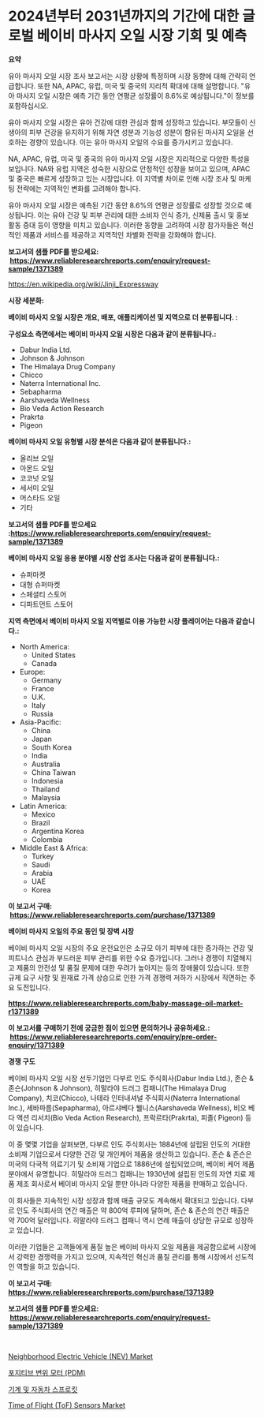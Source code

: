 <p><h1>2024년부터 2031년까지의 기간에 대한 글로벌 베이비 마사지 오일 시장 기회 및 예측</h1></p><p><strong>요약</strong></p>
<p><p>유아 마사지 오일 시장 조사 보고서는 시장 상황에 특정하며 시장 동향에 대해 간략히 언급합니다. 또한 NA, APAC, 유럽, 미국 및 중국의 지리적 확대에 대해 설명합니다. "유아 마사지 오일 시장은 예측 기간 동안 연평균 성장률이 8.6%로 예상됩니다."이 정보를 포함하십시오. </p><p>유아 마사지 오일 시장은 유아 건강에 대한 관심과 함께 성장하고 있습니다. 부모들이 신생아의 피부 건강을 유지하기 위해 자연 성분과 기능성 성분이 함유된 마사지 오일을 선호하는 경향이 있습니다. 이는 유아 마사지 오일의 수요를 증가시키고 있습니다.</p><p>NA, APAC, 유럽, 미국 및 중국의 유아 마사지 오일 시장은 지리적으로 다양한 특성을 보입니다. NA와 유럽 지역은 성숙한 시장으로 안정적인 성장을 보이고 있으며, APAC 및 중국은 빠르게 성장하고 있는 시장입니다. 이 지역별 차이로 인해 시장 조사 및 마케팅 전략에는 지역적인 변화를 고려해야 합니다.</p><p>유아 마사지 오일 시장은 예측된 기간 동안 8.6%의 연평균 성장률로 성장할 것으로 예상됩니다. 이는 유아 건강 및 피부 관리에 대한 소비자 인식 증가, 신제품 출시 및 홍보 활동 증대 등이 영향을 미치고 있습니다. 이러한 동향을 고려하여 시장 참가자들은 혁신적인 제품과 서비스를 제공하고 지역적인 차별화 전략을 강화해야 합니다.</p></p>
<p><strong>보고서의 샘플 PDF를 받으세요: &nbsp;<a href="https://www.reliableresearchreports.com/enquiry/request-sample/1371389">https://www.reliableresearchreports.com/enquiry/request-sample/1371389</a></strong></p>
<p><a href="https://en.wikipedia.org/wiki/Jinji_Expressway">https://en.wikipedia.org/wiki/Jinji_Expressway</a></p>
<p><strong>시장 세분화:</strong></p>
<p><strong> 베이비 마사지 오일 시장은 개요, 배포, 애플리케이션 및 지역으로 더 분류됩니다. :</strong></p>
<p><strong>구성요소 측면에서는 베이비 마사지 오일 시장은 다음과 같이 분류됩니다.:</strong></p>
<p><ul><li>Dabur India Ltd.</li><li>Johnson & Johnson</li><li>The Himalaya Drug Company</li><li>Chicco</li><li>Naterra International Inc.</li><li>Sebapharma</li><li>Aarshaveda Wellness</li><li>Bio Veda Action Research</li><li>Prakrta</li><li>Pigeon</li></ul></p>
<p><strong> 베이비 마사지 오일 유형별 시장 분석은 다음과 같이 분류됩니다.:</strong></p>
<p><ul><li>올리브 오일</li><li>아몬드 오일</li><li>코코넛 오일</li><li>세서미 오일</li><li>머스타드 오일</li><li>기타</li></ul></p>
<p><strong>보고서의 샘플 PDF를 받으세요 :<a href="https://www.reliableresearchreports.com/enquiry/request-sample/1371389">https://www.reliableresearchreports.com/enquiry/request-sample/1371389</a></strong></p>
<p><strong> 베이비 마사지 오일 응용 분야별 시장 산업 조사는 다음과 같이 분류됩니다.:</strong></p>
<p><ul><li>슈퍼마켓</li><li>대형 슈퍼마켓</li><li>스페셜티 스토어</li><li>디파트먼트 스토어</li></ul></p>
<p><strong>지역 측면에서 베이비 마사지 오일 지역별로 이용 가능한 시장 플레이어는 다음과 같습니다.:</strong></p>
<p><ul>
    <li>
        North America:
        <ul>
            <li>United States</li>
            <li>Canada</li>
        </ul>
    </li>
    <li>
        Europe:
        <ul>
            <li>Germany</li>
            <li>France</li>
            <li>U.K.</li>
            <li>Italy</li>
            <li>Russia</li>
        </ul>
    </li>
    <li>
        Asia-Pacific:
        <ul>
            <li>China</li>
            <li>Japan</li>
            <li>South Korea</li>
            <li>India</li>
            <li>Australia</li>
            <li>China Taiwan</li>
            <li>Indonesia</li>
            <li>Thailand</li>
            <li>Malaysia</li>
        </ul>
    </li>
    <li>
        Latin America:
        <ul>
            <li>Mexico</li>
            <li>Brazil</li>
            <li>Argentina Korea</li>
            <li>Colombia</li>
        </ul>
    </li>
    <li>
        Middle East & Africa:
        <ul>
            <li>Turkey</li>
            <li>Saudi</li>
            <li>Arabia</li>
            <li>UAE</li>
            <li>Korea</li>
        </ul>
    </li>
    </ul></p>
<p><strong>이 보고서 구매: &nbsp;<a href="https://www.reliableresearchreports.com/purchase/1371389">https://www.reliableresearchreports.com/purchase/1371389</a></strong></p>
<p><strong>베이비 마사지 오일의 주요 동인 및 장벽 시장</strong></p>
<p><p>베이비 마사지 오일 시장의 주요 운전요인은 소규모 아기 피부에 대한 증가하는 건강 및 피트니스 관심과 부드러운 피부 관리를 위한 수요 증가입니다. 그러나 경쟁이 치열해지고 제품의 안전성 및 품질 문제에 대한 우려가 높아지는 등의 장애물이 있습니다. 또한 규제 요구 사항 및 원재료 가격 상승으로 인한 가격 경쟁력 저하가 시장에서 직면하는 주요 도전입니다.</p></p>
<p><strong><a href="https://www.reliableresearchreports.com/baby-massage-oil-market-r1371389">https://www.reliableresearchreports.com/baby-massage-oil-market-r1371389</a></strong></p>
<p><strong>이 보고서를 구매하기 전에 궁금한 점이 있으면 문의하거나 공유하세요.: &nbsp;<a href="https://www.reliableresearchreports.com/enquiry/pre-order-enquiry/1371389">https://www.reliableresearchreports.com/enquiry/pre-order-enquiry/1371389</a></strong></p>
<p><strong>경쟁 구도</strong></p>
<p><p>베이비 마사지 오일 시장 선두기업인 다부르 인도 주식회사(Dabur India Ltd.), 존슨 & 존슨(Johnson & Johnson), 히말라야 드러그 컴패니(The Himalaya Drug Company), 치코(Chicco), 나테라 인터내셔널 주식회사(Naterra International Inc.), 세바파름(Sepapharma), 아르샤베다 웰니스(Aarshaveda Wellness), 비오 베다 액션 리서치(Bio Veda Action Research), 프락르타(Prakrta), 피졸( Pigeon) 등이 있습니다. </p><p>이 중 몇몇 기업을 살펴보면, 다부르 인도 주식회사는 1884년에 설립된 인도의 거대한 소비재 기업으로서 다양한 건강 및 개인케어 제품을 생산하고 있습니다. 존슨 & 존슨은 미국의 다국적 의료기기 및 소비재 기업으로 1886년에 설립되었으며, 베이비 케어 제품 분야에서 유명합니다. 히말라야 드러그 컴패니는 1930년에 설립된 인도의 자연 치료 제품 제조 회사로서 베이비 마사지 오일 뿐만 아니라 다양한 제품을 판매하고 있습니다. </p><p>이 회사들은 지속적인 시장 성장과 함께 매출 규모도 계속해서 확대되고 있습니다. 다부르 인도 주식회사의 연간 매출은 약 800억 루피에 달하며, 존슨 & 존슨의 연간 매출은 약 700억 달러입니다. 히말라야 드러그 컴패니 역시 연례 매출이 상당한 규모로 성장하고 있습니다.</p><p>이러한 기업들은 고객들에게 품질 높은 베이비 마사지 오일 제품을 제공함으로써 시장에서 강력한 경쟁력을 가지고 있으며, 지속적인 혁신과 품질 관리를 통해 시장에서 선도적인 역할을 하고 있습니다.</p></p>
<p><strong>이 보고서 구매: &nbsp; <a href="https://www.reliableresearchreports.com/purchase/1371389">https://www.reliableresearchreports.com/purchase/1371389</a></strong></p>
<p><strong>보고서의 샘플 PDF를 받으세요: &nbsp;<a href="https://www.reliableresearchreports.com/enquiry/request-sample/1371389">https://www.reliableresearchreports.com/enquiry/request-sample/1371389</a></strong><strong></strong></p>
<p>&nbsp;</p>
<p><p><a href="https://issuu.com/reportprime-2/docs/neighborhood-electric-vehicle-nev-market-size-2030">Neighborhood Electric Vehicle (NEV) Market</a></p><p><a href="https://github.com/KellyLyncyh543964/Market-Research-Report-List-2/blob/main/9190817137129.md">포지티브 변위 모터 (PDM)</a></p><p><a href="https://github.com/laholand/Market-Research-Report-List-4/blob/main/6762672137128.md">기계 및 자동차 스프로킷</a></p><p><a href="https://issuu.com/reportprime-2/docs/time-of-flight-tof-sensors-market-s_4e08ada62926fa">Time of Flight (ToF) Sensors Market</a></p></p>